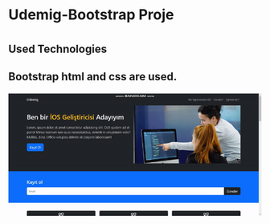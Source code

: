 <h1>Udemig-Bootstrap Proje<h1>
<h2>Used Technologies<h2>
Bootstrap html and css are used.

![](ekran.gif)
